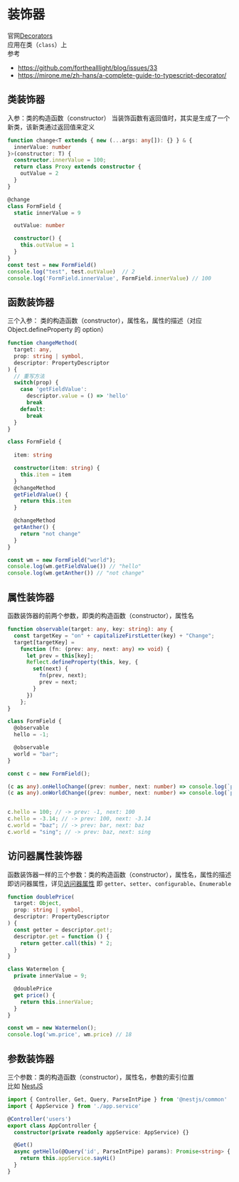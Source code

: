 # 装饰器

官网[Decorators](https://www.typescriptlang.org/docs/handbook/decorators.html)  
应用在类（`class`）上  
参考  
- https://github.com/forthealllight/blog/issues/33  
- https://mirone.me/zh-hans/a-complete-guide-to-typescript-decorator/  

## 类装饰器
入参：类的构造函数（constructor） 
当装饰函数有返回值时，其实是生成了一个新类，该新类通过返回值来定义  
``` ts
function change<T extends { new (...args: any[]): {} } & {
  innerValue: number
}>(constructor: T) {
  constructor.innerValue = 100;
  return class Proxy extends constructor {
    outValue = 2
  } 
}

@change
class FormField {
  static innerValue = 9

  outValue: number

  constructor() {
    this.outValue = 1
  }
}
const test = new FormField()
console.log("test", test.outValue)  // 2
console.log('FormField.innerValue', FormField.innerValue) // 100
```

## 函数装饰器
三个入参：
类的构造函数（constructor），属性名，属性的描述（对应 Object.defineProperty 的 option）
``` ts
function changeMethod(
  target: any,
  prop: string | symbol,
  descriptor: PropertyDescriptor
) {
  // 重写方法
  switch(prop) {
    case 'getFieldValue':
      descriptor.value = () => 'hello'
      break
    default:
      break
  }
}

class FormField {
  
  item: string

  constructor(item: string) {
    this.item = item
  }
  @changeMethod
  getFieldValue() {
    return this.item
  }

  @changeMethod
  getAnther() {
    return "not change"
  }
}

const wm = new FormField("world");
console.log(wm.getFieldValue()) // "hello"
console.log(wm.getAnther()) // "not change"
```
## 属性装饰器
函数装饰器的前两个参数，即类的构造函数（constructor），属性名  
``` ts
function observable(target: any, key: string): any {
  const targetKey = "on" + capitalizeFirstLetter(key) + "Change";
  target[targetKey] =
    function (fn: (prev: any, next: any) => void) {
      let prev = this[key];
      Reflect.defineProperty(this, key, {
        set(next) {
          fn(prev, next);
          prev = next;
        }
      })
    };
}

class FormField {
  @observable
  hello = -1;

  @observable
  world = "bar";
}

const c = new FormField();

(c as any).onHelloChange((prev: number, next: number) => console.log(`prev: ${prev}, next: ${next}`));
(c as any).onWorldChange((prev: number, next: number) => console.log(`prev: ${prev}, next: ${next}`));


c.hello = 100; // -> prev: -1, next: 100
c.hello = -3.14; // -> prev: 100, next: -3.14
c.world = "baz"; // -> prev: bar, next: baz
c.world = "sing"; // -> prev: baz, next: sing
```
## 访问器属性装饰器
函数装饰器一样的三个参数：类的构造函数（constructor），属性名，属性的描述
即访问器属性，详见[访问器属性](../js/021_oop.md#访问器属性) 即 `getter`、`setter`、`configurable`、`Enumerable`  
``` ts
function doublePrice(
  target: Object,
  prop: string | symbol,
  descriptor: PropertyDescriptor
) {
  const getter = descriptor.get!;
  descriptor.get = function () {
    return getter.call(this) * 2;
  }
}

class Watermelon {
  private innerValue = 9;

  @doublePrice
  get price() {
    return this.innerValue;
  }
}

const wm = new Watermelon();
console.log('wm.price', wm.price) // 18
```
## 参数装饰器
三个参数：类的构造函数（constructor），属性名，参数的索引位置  
比如 [NestJS](https://forlornlily.github.io/server-notes/nest/06_pipe.html#%E5%86%85%E7%BD%AE-pipe)
``` ts
import { Controller, Get, Query, ParseIntPipe } from '@nestjs/common'
import { AppService } from './app.service'

@Controller('users')
export class AppController {
  constructor(private readonly appService: AppService) {}

  @Get()
  async getHello(@Query('id', ParseIntPipe) params): Promise<string> {
    return this.appService.sayHi()
  }
}
```